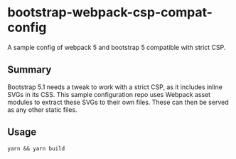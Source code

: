 # bootstrap-webpack-csp-compat-config
A sample config of webpack 5 and bootstrap 5 compatible with strict CSP.

## Summary

Bootstrap 5.1 needs a tweak to work with a strict CSP, as it includes inline
SVGs in its CSS.  This sample configuration repo uses Webpack asset modules
to extract these SVGs to their own files.  These can then be served as any
other static files.

## Usage

```
yarn && yarn build
```
